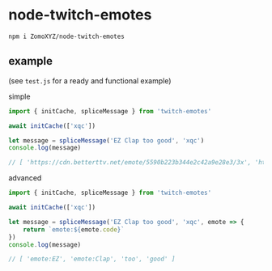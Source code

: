 # node-twitch-emotes

`npm i ZomoXYZ/node-twitch-emotes`

## example

(see `test.js` for a ready and functional example)

simple

```ts
import { initCache, spliceMessage } from 'twitch-emotes'

await initCache(['xqc'])

let message = spliceMessage('EZ Clap too good', 'xqc')
console.log(message)

// [ 'https://cdn.betterttv.net/emote/5590b223b344e2c42a9e28e3/3x', 'https://cdn.betterttv.net/emote/55b6f480e66682f576dd94f5/3x', 'too', 'good' ]
```

advanced

```ts
import { initCache, spliceMessage } from 'twitch-emotes'

await initCache(['xqc'])

let message = spliceMessage('EZ Clap too good', 'xqc', emote => {
    return `emote:${emote.code}`
})
console.log(message)

// [ 'emote:EZ', 'emote:Clap', 'too', 'good' ]
```
